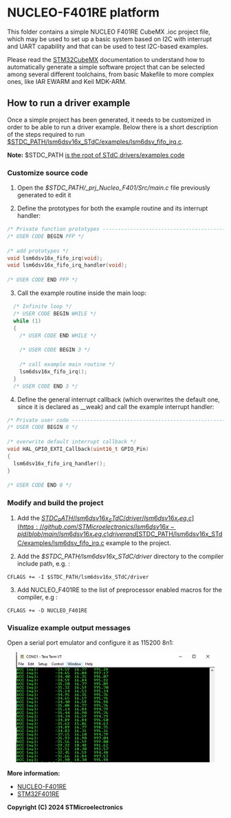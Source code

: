 # NUCLEO-F401RE platform

This folder contains a simple NUCLEO F401RE CubeMX .ioc project file, which may be used to set up a basic system based on I2C with interrupt and UART capability and that can be used to test I2C-based examples.

Please read the [STM32CubeMX](https://www.st.com/en/development-tools/stm32cubemx.html) documentation to understand how to automatically generate a simple software project that can be selected among several different toolchains, from basic Makefile to more complex ones, like IAR EWARM and Keil MDK-ARM.

## How to run a driver example

Once a simple project has been generated, it needs to be customized in order to be able to run a driver example. Below there is a short description of the steps required to run [$STDC_PATH/lsm6dsv16x_STdC/examples/lsm6dsv_fifo_irq.c](https://github.com/STMicroelectronics/STMems_Standard_C_drivers/blob/master/lsm6dsv16x_STdC/examples/lsm6dsv16x_fifo_irq.c).

**Note:** $STDC_PATH <ins>is the root of STdC drivers/examples code</ins>

### Customize source code

1. Open the *$STDC_PATH/_prj_Nucleo_F401/Src/main.c* file previously generated to edit it

2. Define the prototypes for both the example routine and its interrupt handler:

```c
/* Private function prototypes -----------------------------------------------*/
/* USER CODE BEGIN PFP */

/* add prototypes */
void lsm6dsv16x_fifo_irq(void);
void lsm6dsv16x_fifo_irq_handler(void);

/* USER CODE END PFP */
```

3. Call the example routine inside the main loop:

```c
  /* Infinite loop */
  /* USER CODE BEGIN WHILE */
  while (1)
  {
    /* USER CODE END WHILE */

    /* USER CODE BEGIN 3 */

    /* call example main routine */
    lsm6dsv16x_fifo_irq();
  }
  /* USER CODE END 3 */
```

4. Define the general interrupt callback (which overwrites the default one, since it is declared as \__weak) and call the example interrupt handler:

```c
/* Private user code ---------------------------------------------------------*/
/* USER CODE BEGIN 0 */

/* overwrite default interrupt callback */
void HAL_GPIO_EXTI_Callback(uint16_t GPIO_Pin)
{
  lsm6dsv16x_fifo_irq_handler();
}

/* USER CODE END 0 */
```

### Modify and build the project

1. Add the [$STDC_PATH/lsm6dsv16x_STdC/driver/lsm6dsv16x_reg.c](https://github.com/STMicroelectronics/lsm6dsv16x-pid/blob/main/lsm6dsv16x_reg.c) driver and [$STDC_PATH/lsm6dsv16x_STdC/examples/lsm6dsv_fifo_irq.c](https://github.com/STMicroelectronics/STMems_Standard_C_drivers/blob/master/lsm6dsv16x_STdC/examples/lsm6dsv16x_fifo_irq.c) example to the project.

2. Add the *$STDC_PATH/lsm6dsv16x_STdC/driver* directory to the compiler include path, e.g. :

```make
CFLAGS += -I $STDC_PATH/lsm6dsv16x_STdC/driver
```

3. Add NUCLEO_F401RE to the list of preprocessor enabled macros for the compiler, e.g :

```make
CFLAGS += -D NUCLEO_F401RE
```

### Visualize example output messages

Open a serial port emulator and configure it as 115200 8n1:

<p align="center">
  <img src="./serial_port.png" />
</p>

**More information:**
  - [NUCLEO-F401RE](https://www.st.com/en/evaluation-tools/nucleo-f401re.html)
  - [STM32F401RE](https://www.st.com/en/microcontrollers-microprocessors/stm32f401re.html)

**Copyright (C) 2024 STMicroelectronics**
